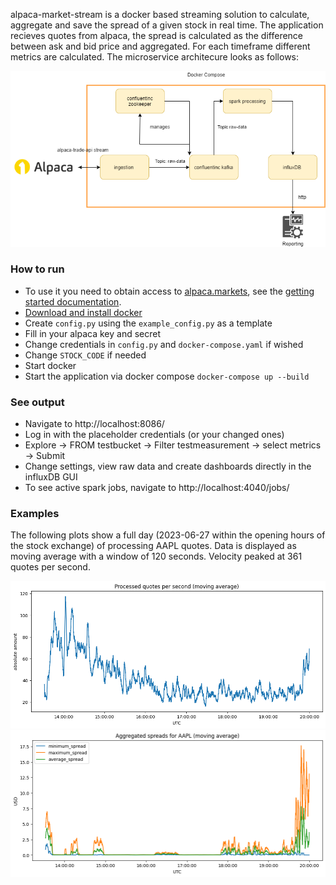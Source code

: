 alpaca-market-stream is a docker based streaming solution to calculate, aggregate and save the spread of a given stock in real time. The application recieves quotes from alpaca, the spread is calculated as the difference between ask and bid price and aggregated. For each timeframe different metrics are calculated. The microservice architecure looks as follows:

![microservices](examples/microservices.png "Architecture")

### How to run

- To use it you need to obtain access to [alpaca.markets](https://alpaca.markets/), see the [getting started documentation](https://alpaca.markets/docs/market-data/getting-started/).
- [Download and install docker](https://www.docker.com/products/docker-desktop/)
- Create `config.py` using the `example_config.py` as a template
- Fill in your alpaca key and secret
- Change credentials in `config.py` and `docker-compose.yaml` if wished
- Change `STOCK_CODE` if needed
- Start docker
- Start the application via docker compose `docker-compose up --build`

### See output
- Navigate to http://localhost:8086/
- Log in with the placeholder credentials (or your changed ones)
- Explore -> FROM testbucket -> Filter testmeasurement -> select metrics -> Submit
- Change settings, view raw data and create dashboards directly in the influxDB GUI
- To see active spark jobs, navigate to http://localhost:4040/jobs/

### Examples

The following plots show a full day (2023-06-27 within the opening hours of the stock exchange) of processing AAPL quotes. Data is displayed as moving average with a window of 120 seconds. Velocity peaked at 361 quotes per second.

![quotes](examples/processed_quotes.png )
![spreads](examples/aggregated_spreads.png )